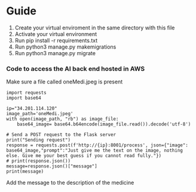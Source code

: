 # Guide

1. Create your virtual enviroment in the same directory with this file
2. Activate your virtual environment
3. Run pip install -r requirements.txt
4. Run python3 manage.py makemigrations
5. Run python3 manage.py migrate


### Code to access the AI back end hosted in AWS

Make sure a file called oneMedi.jpeg is present
```
import requests
import base64

ip="34.201.114.120"
image_path='oneMedi.jpeg'
with open(image_path, "rb") as image_file:
    base64_image= base64.b64encode(image_file.read()).decode('utf-8')
 
# Send a POST request to the Flask server
print("Sending request")
response = requests.post(f'http://{ip}:8001/process', json={"image": base64_image,"prompt":"Just give me the text on the image, nothing else. Give me your best guess if you cannot read fully."})
# print(response.json())
message=response.json()["message"]
print(message)
```

Add the message to the description of the medicine
